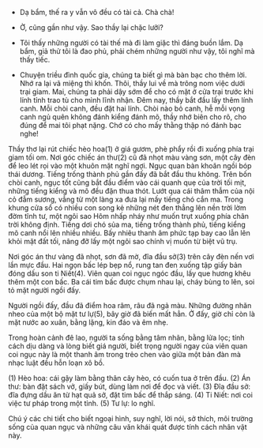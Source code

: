 - Dạ bẩm, thế ra y vẫn vô đều có tài cả. Chà chà!

- Ờ, cũng gần như vậy. Sao thầy lại chặc lưỡi?

- Tôi thấy những người có tài thế mà đi làm giặc thì đáng buồn lắm. Dạ bẩm, giả thử tôi là đao phủ, phải chém những người như vậy, tôi nghĩ mà thấy tiếc.

- Chuyện triều đình quốc gia, chúng ta biết gì mà bàn bạc cho thêm lời. Nhớ ra lại vã miệng thì khốn. Thôi, thầy lui về mà trông nom việc dưới trại giam. Mai, chúng ta phải dậy sớm để cho có mặt ở cửa trại trước khi lính tỉnh trao tù cho mình lĩnh nhận. Đêm nay, thầy bắt đầu lấy thêm lính canh. Mỗi chòi canh, đều đặt hai lính. Chòi nào bỏ canh, hễ mỗi vọng canh ngủ quên không đánh kiểng đánh mõ, thầy nhớ biên cho rõ, cho đúng để mai tôi phạt nặng. Chớ có cho mấy thằng thập nó đánh bạc nghe!

Thầy thơ lại rút chiếc hèo hoa(1) ở giá gươm, phè phẩy rồi đi xuống phía trại giam tối om. Nơi góc chiếc án thư(2) cũ đã nhọt màu vàng sơn, một cây đèn để leo lét rọi vào một khuôn mặt nghĩ ngợi. Ngục quan bàn khoăn ngồi bóp thái dương. Tiếng trống thành phủ gần đấy đã bắt đầu thu không. Trên bốn chòi canh, ngục tốt cũng bắt đầu điểm vào cái quanh quẹ của trời tối mịt, những tiếng kiểng và mõ đều đặn thua thót. Lướt qua cái thâm thẫm của nội cỏ đẫm sương, vẳng từ một làng xa đưa lại mấy tiếng chó cắn ma. Trong khung cửa sổ có nhiều con song kẻ những nét đen thẳng lên nền trời lờm đờm tĩnh tư, một ngôi sao Hôm nhấp nháy như muốn trụt xuống phía chân trời không định. Tiếng dơi chó sủa ma, tiếng trống thành phủ, tiếng kiểng mõ canh nổi lên nhiều nhiều. Bấy nhiêu thanh âm phức tạp bay cao lẫn lên khỏi mặt đất tối, nâng đỡ lấy một ngôi sao chính vị muốn từ biệt vũ trụ.

Nơi góc án thư vàng đã nhọt, sơn đã mờ, đĩa đầu sở(3) trên cây đèn nến vơi lần mực đầu. Hai ngọn bấc lép bẹp nổ, rung tan đen xuống tập giấy bản đóng dấu son ti Niết(4). Viên quan coi ngục ngóc đầu, lấy que hương khêu thêm một con bấc. Ba cái tim bấc được chụm nhau lại, cháy bùng to lên, soi tỏ mặt người ngồi đấy.

Người ngồi đấy, đầu đã điểm hoa râm, râu đã ngả màu. Những đường nhăn nheo của một bộ mặt tư lự(5), bây giờ đã biến mất hẳn. Ở đấy, giờ chỉ còn là mặt nước ao xuân, bằng lặng, kin đáo và êm nhẹ.

Trong hoàn cảnh đê lao, người ta sống bằng tâm nhãn, bằng lửa lọc; tính cách dịu dàng và lòng biết giá người, biết trọng người ngay của viên quan coi ngục này là một thanh âm trong trẻo chen vào giữa một bản đàn mà nhạc luật đều hỗn loạn xô bồ.

(1) Hèo hoa: cái gậy làm bằng thân cây hèo, có cuốn tua ở trên đầu.
(2) Án thư: bàn đặt sách vở, giấy bút, dùng làm nơi để đọc và viết.
(3) Đĩa đầu sở: đĩa đựng dầu ăn từ hạt quả sở, đặt tim bấc để thắp sáng.
(4) Ti Niết: nơi coi việc tư pháp trong một tỉnh.
(5) Tư lự: lo nghĩ.

Chú ý các chi tiết cho biết ngoại hình, suy nghĩ, lời nói, sở thích, môi trường sống của quan ngục và những câu văn khái quát được tính cách nhân vật này.